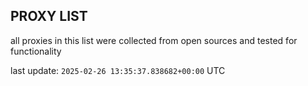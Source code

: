 ## PROXY LIST

all proxies in this list were collected from open sources and tested for functionality

last update: `2025-02-26 13:35:37.838682+00:00` UTC